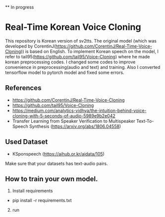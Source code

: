 ** In progress



# Real-Time Korean Voice Cloning
This repository is Korean version of sv2tts. The original model (which was developed by CorentinJ(https://github.com/CorentinJ/Real-Time-Voice-Cloning)) is based on English.
To implement Korean speech on the model, I refer to tail95(https://github.com/tail95/Voice-Cloning) where he made korean preprocessing codes. 
I changed some codes to improve convenience in preprocessing(audio and text) and training. Also I converted tensorflow model to pytorch model and fixed some errors.

## References
- https://github.com/CorentinJ/Real-Time-Voice-Cloning
- https://github.com/tail95/Voice-Cloning
- https://medium.com/analytics-vidhya/the-intuition-behind-voice-cloning-with-5-seconds-of-audio-5989e9b2e042
- Transfer Learning from Speaker Verification to Multispeaker Text-To-Speech Synthesis (https://arxiv.org/abs/1806.04558)


## Used Dataset
- KSponspeech (https://aihub.or.kr/aidata/105)

Make sure that your datasets has text-audio pairs.


## How to train your own model.

1. Install requirements
- pip install -r requirements.txt

2. run 
